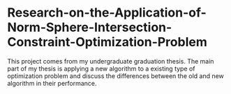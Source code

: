 # Research-on-the-Application-of-Norm-Sphere-Intersection-Constraint-Optimization-Problem
This project comes from my undergraduate graduation thesis. 
The main part of my thesis is applying a new algorithm to a existing type of optimization problem 
and discuss the differences between the old and new algorithm in their performance. 
